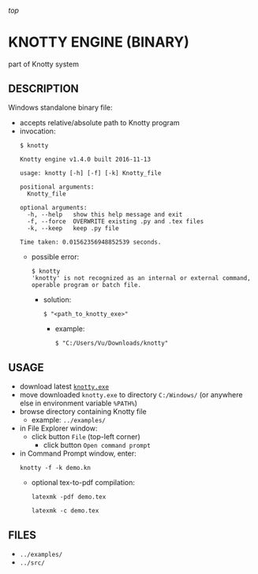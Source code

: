 <h6>top

# KNOTTY ENGINE (BINARY)
part of Knotty system

## DESCRIPTION
Windows standalone binary file:
- accepts relative/absolute path to Knotty program
- invocation:
  ```
  $ knotty

  Knotty engine v1.4.0 built 2016-11-13

  usage: knotty [-h] [-f] [-k] Knotty_file

  positional arguments:
    Knotty_file

  optional arguments:
    -h, --help   show this help message and exit
    -f, --force  OVERWRITE existing .py and .tex files
    -k, --keep   keep .py file

  Time taken: 0.01562356948852539 seconds.

  ```
  - possible error:
    ```
    $ knotty
    'knotty' is not recognized as an internal or external command,
    operable program or batch file.

    ```
    - solution:
      ```
      $ "<path_to_knotty_exe>"

      ```
      - example:
        ```
        $ "C:/Users/Vu/Downloads/knotty"

        ```

## USAGE
- download latest [`knotty.exe`][linkReleases]
- move downloaded `knotty.exe` to directory `C:/Windows/`
  (or anywhere else in environment variable `%PATH%`)
- browse directory containing Knotty file
  - example: `../examples/`
- in File Explorer window:
  - click button `File` (top-left corner)
    - click button `Open command prompt`
- in Command Prompt window, enter:
  ```
  knotty -f -k demo.kn

  ```
  - optional tex-to-pdf compilation:
    ```
    latexmk -pdf demo.tex

    latexmk -c demo.tex

    ```

## FILES
- `../examples/`
- `../src/`

[linkReleases]:
https://github.com/vuphan314/Knotty/releases
